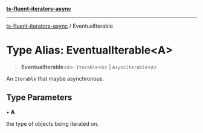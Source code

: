 [**ts-fluent-iterators-async**](../README.md)

---

[ts-fluent-iterators-async](../README.md) / EventualIterable

# Type Alias: EventualIterable\<A\>

> **EventualIterable**\<`A`\>: `Iterable`\<`A`\> \| `AsyncIterable`\<`A`\>

An `Iterable` that maybe asynchronous.

## Type Parameters

• **A**

the type of objects being iterated on.
